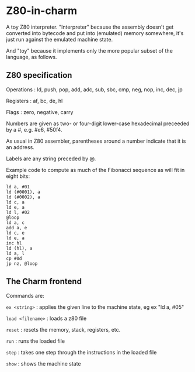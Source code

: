 # Z80-in-charm

A toy Z80 interpreter. "Interpreter" because the assembly doesn't get converted into bytecode and put into (emulated) memory somewhere, it's just run against the emulated machine state.

And "toy" because it implements only the more popular subset of the language, as follows.

## Z80 specification

Operations : ld, push, pop, add, adc, sub, sbc, cmp, neg, nop, inc, dec, jp

Registers : af, bc, de, hl

Flags : zero, negative, carry

Numbers are given as two- or four-digit lower-case hexadecimal preceeded by a #, e.g. #e6, #50f4.

As usual in Z80 assembler, parentheses around a number indicate that it is an address.

Labels are any string preceded by @.

Example code to compute as much of the Fibonacci sequence as will fit in eight bits:

```
ld a, #01
ld (#0001), a
ld (#0002), a
ld c, a
ld e, a
ld l, #02
@loop
ld a, c
add a, e
ld c, e
ld e, a
inc hl
ld (hl), a
ld a, l
cp #0d
jp nz, @loop
```

## The Charm frontend

Commands are:

`ex <string>` : applies the given line to the machine state, eg ex "ld a, #05"

`load <filename>` : loads a z80 file

`reset` : resets the memory, stack, registers, etc.
  
`run` : runs the loaded file

`step` : takes one step through the instructions in the loaded file

`show` : shows the machine state

